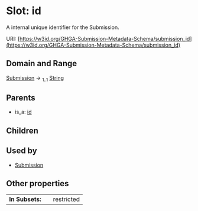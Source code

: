 
# Slot: id


A internal unique identifier for the Submission.

URI: [https://w3id.org/GHGA-Submission-Metadata-Schema/submission_id](https://w3id.org/GHGA-Submission-Metadata-Schema/submission_id)


## Domain and Range

[Submission](Submission.md) &#8594;  <sub>1..1</sub> [String](types/String.md)

## Parents

 *  is_a: [id](id.md)

## Children


## Used by

 * [Submission](Submission.md)

## Other properties

|  |  |  |
| --- | --- | --- |
| **In Subsets:** | | restricted |


